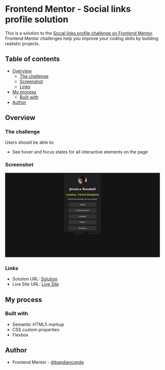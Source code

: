 # Frontend Mentor - Social links profile solution

This is a solution to the [Social links profile challenge on Frontend Mentor](https://www.frontendmentor.io/challenges/social-links-profile-UG32l9m6dQ). Frontend Mentor challenges help you improve your coding skills by building realistic projects. 

## Table of contents

- [Overview](#overview)
  - [The challenge](#the-challenge)
  - [Screenshot](#screenshot)
  - [Links](#links)
- [My process](#my-process)
  - [Built with](#built-with)
- [Author](#author)



## Overview

### The challenge

Users should be able to:

- See hover and focus states for all interactive elements on the page

### Screenshot

![](./screenshot.png)


### Links

- Solution URL: [Solution](https://github.com/bandianconde/front-end-practical-projects/tree/main/front-end-mentor-io-challenges/social-links-profile)
- Live Site URL: [Live Site](https://social-links-profile-silk-xi.vercel.app/)

## My process

### Built with

- Semantic HTML5 markup
- CSS custom properties
- Flexbox



## Author

- Frontend Mentor - [@bandianconde](https://www.frontendmentor.io/profile/bandianconde)



